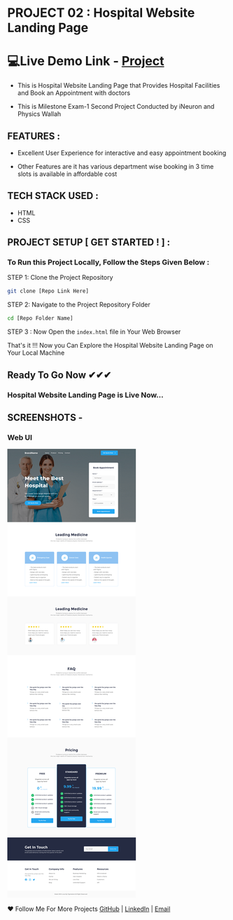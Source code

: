 # PROJECT 02 : Hospital Website Landing Page

# 💻Live Demo Link - [Project](https://hospital-landing-page-site.netlify.app/)

- This is Hospital Website Landing Page that Provides Hospital Facilities and Book an Appointment with doctors

- This is Milestone Exam-1 Second Project Conducted by iNeuron and Physics Wallah

## FEATURES :

- Excellent User Experience for interactive and easy appointment booking

- Other Features are it has various department wise booking in 3 time slots is available in affordable cost

## TECH STACK USED :

- HTML
- CSS

## PROJECT SETUP [ GET STARTED ! ] :

### To Run this Project Locally, Follow the Steps Given Below :

STEP 1: Clone the Project Repository

```bash
git clone [Repo Link Here]
```

STEP 2: Navigate to the Project Repository Folder

```bash
cd [Repo Folder Name]
```

STEP 3 : Now Open the ```index.html``` file in Your Web Browser

That's it !!! Now you Can Explore the Hospital Website Landing Page on Your Local Machine

## Ready To Go Now ✔✔✔

### Hospital Website Landing Page is Live Now...

## SCREENSHOTS -

### Web UI

![Web UI](Web%20UI.png)

:heart: Follow Me For More Projects [GitHub](https://github.com/ChinmayKaitade) | [LinkedIn](https://www.linkedin.com/in/chinmay-sharad-kaitade) | [Email](<chinmaykaitade123@gmail.com>)

